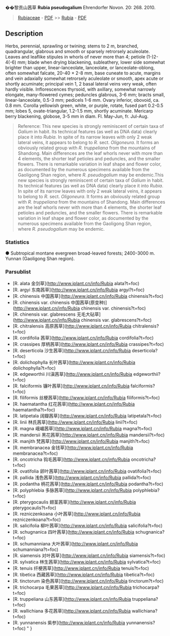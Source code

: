 
��黎贡山茜草 **Rubia pseudogalium** Ehrendorfer Novon. 20: 268. 2010.

> [Rubiaceae](http://www.iplant.cn/info/Rubiaceae?t=foc) - [PDF](http://www.iplant.cn/foc/pdf/Rubiaceae.pdf) >> [Rubia](http://www.iplant.cn/info/Rubia?t=foc) - [PDF](http://www.iplant.cn/foc/pdf/Rubia.pdf)

## Description

Herbs, perennial, sprawling or twining; stems to 2 m, branched, quadrangular, glabrous and smooth or sparsely retrorsely aculeolate. Leaves and leaflike stipules in whorls of never more than 4; petiole (1-)2-4(-6) mm; blade when drying blackening, subleathery, lower side somewhat brighter than upper, linear-lanceolate, lanceolate, or lanceolate-oblong, often somewhat falcate, 20-40 × 2-8 mm, base cuneate to acute, margins and vein adaxially somewhat retrorsely aculeolate or smooth, apex acute or shortly acuminate; principal vein 1, 2 basal lateral veins very weak, often hardly visible. Inflorescences thyrsoid, with axillary, somewhat narrowly elongate, many-flowered cymes; peduncles glabrous, 3-6 mm; bracts small, linear-lanceolate, 0.5-3 mm; pedicels 1-6 mm. Ovary inferior, obovoid, ca. 0.8 mm. Corolla yellowish green, white, or purple, rotate, fused part 0.2-0.5 mm; lobes 5, ovate-triangular, 1.2-1.5 mm, shortly acuminate. Mericarp berry blackening, globose, 3-5 mm in diam. Fl. May-Jun, fr. Jul-Aug.

> Reference: 
> This new species is strongly reminiscent of certain taxa of *Galium* in habit. Its technical features (as well as DNA data) clearly place it into *Rubia*. In spite of its narrow leaves with only 2 weak lateral veins, it appears to belong to *R.* sect. *Oligoneura*. It forms an obviously related group with *R. truppeliana* from the mountains of Shandong. Main differences are the leaf whorls never with more than 4 elements, the shorter leaf petioles and peduncles, and the smaller flowers. There is remarkable variation in leaf shape and flower color, as documented by the numerous specimens available from the Gaoligong Shan region, where *R. pseudogalium* may be endemic.This new species is strongly reminiscent of certain taxa of *Galium* in habit. Its technical features (as well as DNA data) clearly place it into *Rubia*. In spite of its narrow leaves with only 2 weak lateral veins, it appears to belong to *R.* sect. *Oligoneura*. It forms an obviously related group with *R. truppeliana* from the mountains of Shandong. Main differences are the leaf whorls never with more than 4 elements, the shorter leaf petioles and peduncles, and the smaller flowers. There is remarkable variation in leaf shape and flower color, as documented by the numerous specimens available from the Gaoligong Shan region, where *R. pseudogalium* may be endemic.

### Statistics
● Subtropical montane evergreen broad-leaved forests; 2400-3000 m. Yunnan (Gaoligong Shan region).

### Parsublist

* [R.  alata  金剑草](http://www.iplant.cn/info/Rubia alata?t=foc)
* [R.  argyi  东南茜草](http://www.iplant.cn/info/Rubia argyi?t=foc)
* [R.  chinensis  中国茜草](http://www.iplant.cn/info/Rubia chinensis?t=foc)
* [R.  chinensis var. chinensis  中国茜草(原变种)](http://www.iplant.cn/info/Rubia chinensis var. chinensis?t=foc)
* [R.  chinensis var. glabrescens  无毛大砧草](http://www.iplant.cn/info/Rubia chinensis var. glabrescens?t=foc)
* [R.  chitralensis  高原茜草](http://www.iplant.cn/info/Rubia chitralensis?t=foc)
* [R.  cordifolia  茜草](http://www.iplant.cn/info/Rubia cordifolia?t=foc)
* [R.  crassipes  厚柄茜草](http://www.iplant.cn/info/Rubia crassipes?t=foc)
* [R.  deserticola  沙生茜草](http://www.iplant.cn/info/Rubia deserticola?t=foc)
* [R.  dolichophylla  长叶茜草](http://www.iplant.cn/info/Rubia dolichophylla?t=foc)
* [R.  edgeworthii  川滇茜草](http://www.iplant.cn/info/Rubia edgeworthii?t=foc)
* [R.  falciformis  镰叶茜草](http://www.iplant.cn/info/Rubia falciformis?t=foc)
* [R.  filiformis  丝梗茜草](http://www.iplant.cn/info/Rubia filiformis?t=foc)
* [R.  haematantha  红花茜草](http://www.iplant.cn/info/Rubia haematantha?t=foc)
* [R.  latipetala  阔瓣茜草](http://www.iplant.cn/info/Rubia latipetala?t=foc)
* [R.  linii  林氏茜草](http://www.iplant.cn/info/Rubia linii?t=foc)
* [R.  magna  峨嵋茜草](http://www.iplant.cn/info/Rubia magna?t=foc)
* [R.  mandersii  黑花茜草](http://www.iplant.cn/info/Rubia mandersii?t=foc)
* [R.  manjith  梵茜草](http://www.iplant.cn/info/Rubia manjith?t=foc)
* [R.  membranacea  金钱草](http://www.iplant.cn/info/Rubia membranacea?t=foc)
* [R.  oncotricha  钩毛茜草](http://www.iplant.cn/info/Rubia oncotricha?t=foc)
* [R.  ovatifolia  卵叶茜草](http://www.iplant.cn/info/Rubia ovatifolia?t=foc)
* [R.  pallida  浅色茜草](http://www.iplant.cn/info/Rubia pallida?t=foc)
* [R.  podantha  柄花茜草](http://www.iplant.cn/info/Rubia podantha?t=foc)
* [R.  polyphlebia  多脉茜草](http://www.iplant.cn/info/Rubia polyphlebia?t=foc)
* [R.  pterygocaulis  翅茎茜草](http://www.iplant.cn/info/Rubia pterygocaulis?t=foc)
* [R.  rezniczenkoana  小叶茜草](http://www.iplant.cn/info/Rubia rezniczenkoana?t=foc)
* [R.  salicifolia  柳叶茜草](http://www.iplant.cn/info/Rubia salicifolia?t=foc)
* [R.  schugnanica  四叶茜草](http://www.iplant.cn/info/Rubia schugnanica?t=foc)
* [R.  schumanniana  大叶茜草](http://www.iplant.cn/info/Rubia schumanniana?t=foc)
* [R.  siamensis  对叶茜草](http://www.iplant.cn/info/Rubia siamensis?t=foc)
* [R.  sylvatica  林生茜草](http://www.iplant.cn/info/Rubia sylvatica?t=foc)
* [R.  tenuis  纤梗茜草](http://www.iplant.cn/info/Rubia tenuis?t=foc)
* [R.  tibetica  西藏茜草](http://www.iplant.cn/info/Rubia tibetica?t=foc)
* [R.  tinctorum  染色茜草](http://www.iplant.cn/info/Rubia tinctorum?t=foc)
* [R.  trichocarpa  毛果茜草](http://www.iplant.cn/info/Rubia trichocarpa?t=foc)
* [R.  truppeliana  山东茜草](http://www.iplant.cn/info/Rubia truppeliana?t=foc)
* [R.  wallichiana  多花茜草](http://www.iplant.cn/info/Rubia wallichiana?t=foc)
* [R.  yunnanensis  紫参](http://www.iplant.cn/info/Rubia yunnanensis?t=foc)
"
}